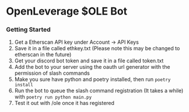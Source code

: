 # OpenLeverage $OLE Bot

### Getting Started
1. Get a Etherscan API key under Account -> API Keys
2. Save it in a file called ethkey.txt (Please note this may be changed to etherscan in the future)
3. Get your discord bot token and save it in a file called token.txt
4. Add the bot to your server using the oauth url generator with the permission of slash commands
5. Make you sure have python and poetry installed, then run `poetry install`
5. Run the bot to queue the slash command registration (It takes a while) with `poetry run python main.py`
6. Test it out with /ole once it has registered
